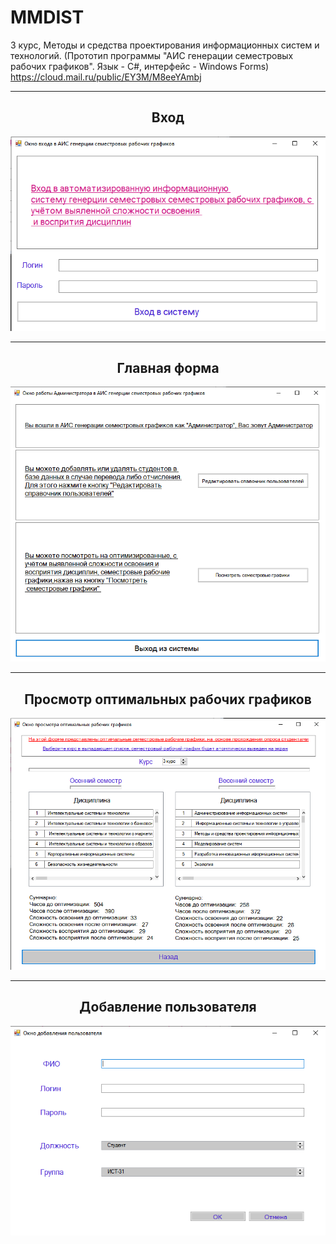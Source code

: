 # MMDIST
 3 курс, Методы и средства проектирования информационных систем и технологий. (Прототип программы "АИС генерации семестровых рабочих графиков". Язык - С#, интерфейс - Windows Forms)  
https://cloud.mail.ru/public/EY3M/M8eeYAmbj
<hr/>
<h2 align="center">Вход</h2>
<p align="center">
  <a href="https://raw.githubusercontent.com/kontr24/MMDIST/516270d3b773b1abea026557cb0d404adf257b56/ScreenshotsApplication/Entrance.png"><img src="https://github.com/kontr24/MMDIST/blob/516270d3b773b1abea026557cb0d404adf257b56/ScreenshotsApplication/Entrance.png"></img></a>
</p>
<hr/>
<h2 align="center">Главная форма</h2>
<p align="center">
  <a href="https://raw.githubusercontent.com/kontr24/MMDIST/516270d3b773b1abea026557cb0d404adf257b56/ScreenshotsApplication/MainForm.png"><img src="https://github.com/kontr24/MMDIST/blob/516270d3b773b1abea026557cb0d404adf257b56/ScreenshotsApplication/MainForm.png"></img></a>
</p>
<hr/>
<h2 align="center">Просмотр оптимальных рабочих графиков</h2>
<p align="center">
  <a href="https://raw.githubusercontent.com/kontr24/MMDIST/516270d3b773b1abea026557cb0d404adf257b56/ScreenshotsApplication/OptimalWorkSchedules.png"><img src="https://github.com/kontr24/MMDIST/blob/516270d3b773b1abea026557cb0d404adf257b56/ScreenshotsApplication/OptimalWorkSchedules.png"></img></a>
</p>
<hr/>
<h2 align="center">Добавление пользователя</h2>
<p align="center">
  <a href="https://raw.githubusercontent.com/kontr24/MMDIST/516270d3b773b1abea026557cb0d404adf257b56/ScreenshotsApplication/AddingUser.png"><img src="https://github.com/kontr24/MMDIST/blob/516270d3b773b1abea026557cb0d404adf257b56/ScreenshotsApplication/AddingUser.png"></img></a>
</p>
